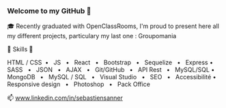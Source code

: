 ### Welcome to my GitHub  👋  

🎓  Recently graduated with OpenClassRooms, I'm proud to present here all my different projects, particulary my last one : Groupomania

🔨  Skills  🔨

HTML / CSS  •   JS   •   React   •   Bootstrap   •   Sequelize   •   Express   • 
  SASS   •   JSON   •   AJAX   •   Git/GitHub   •   API Rest   •   MySQL/SQL   •   
MongoDB   •   MySQL / SQL   •   Visual Studio   •   SEO   •   Accessibilité   • 
 Responsive design   •   Photoshop   •   Pack Office

📫  www.linkedin.com/in/sebastiensanner
